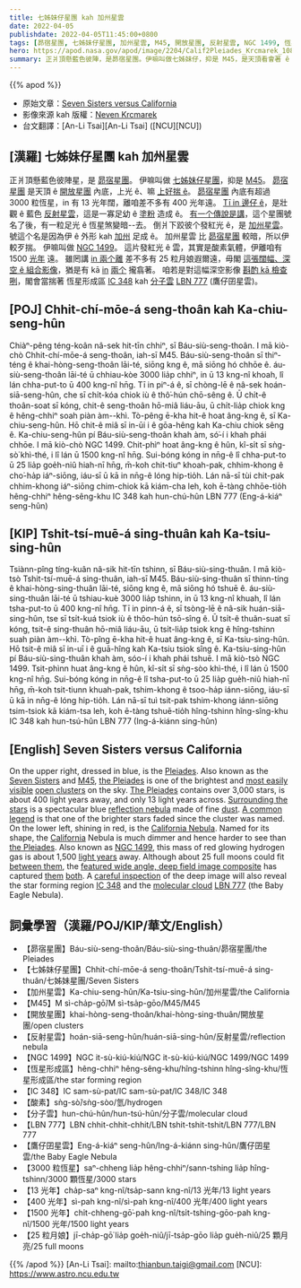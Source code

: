 ```yaml
---
title: 七姊妹仔星團 kah 加州星雲
date: 2022-04-05
publishdate: 2022-04-05T11:45:00+0800
tags: [昴宿星團, 七姊妹仔星團, 加州星雲, M45, 開放星團, 反射星雲, NGC 1499, 恆星形成區, IC 348, 分子雲, LBN 777, 鷹仔囝星雲, 酸素]
hero: https://apod.nasa.gov/apod/image/2204/Calif2Pleiades_Krcmarek_1080_annotated.jpg
summary: 正爿頂懸藍色彼陣，是昴宿星團。伊嘛叫做七姊妹仔，抑是 M45，是天頂看會著 ê 開放星團 內底上光 ê。
---
```


{{% apod %}}

- 原始文章：[Seven Sisters versus California](https://apod.nasa.gov/apod/ap220405.html)
- 影像來源 kah 版權：[Neven Krcmarek](https://www.astrobin.com/users/NevenKrcmarek/)
- 台文翻譯：[An-Li Tsai][An-Li Tsai] ([NCU][NCU])

## [漢羅] 七姊妹仔星團 kah 加州星雲
正爿頂懸藍色彼陣星，是 [昴宿星團][Pleiades]。
伊嘛叫做 [七姊妹仔星團][Seven Sisters]，抑是 [M45][M45]。
[昴宿星團][the Pleiades] 是天頂 ê [開放星團][open clusters] 內底，上光 ê、嘛 [上好揣 ê][most easily visible]。
[昴宿星團][The Pleiades] 內底有超過 3000 粒恆星，in 有 13 光年闊，離咱差不多有 400 光年遠。
[Tī in 邊仔 ê][Surrounding the stars]，是壯觀 ê 藍色 [反射星雲][reflection nebula]，這是一寡足幼 ê [塗粉][dust] 造成 ê。
[有一个傳說是講][A common legend]，這个星團號名了後，有一粒足光 ê 恆星煞變暗--去。
倒爿下跤彼个發紅光 ê，是 [加州星雲][California Nebula]。
號這个名是因為伊 ê 外形 kah [加州][California] 足成 ê。
加州星雲 比 [昴宿星團][the Pleiades] 較暗，所以伊較歹揣。
伊嘛叫做 [NGC 1499][NGC 1499]。
這片發紅光 ê 雲，其實是酸素氣體，伊離咱有 1500 [光年][light years] 遠。
雖罔講 [in 兩个離][between them] 差不多有 25 粒月娘遐爾遠，毋閣 [這張闊幅、深空 ê 組合影像][featured wide angle, deep field image composite]，猶是有 kā [in][them] [兩个][both] 攏翕著。
咱若是對這幅深空影像 [斟酌 kā 檢查咧][careful inspection]，閣會當揣著 恆星形成區 [IC 348][IC 348] kah [分子雲][molecular cloud] [LBN 777][LBN 777] (鷹仔囝星雲)。



## [POJ] Chhit-chí-mōe-á seng-thoân kah Ka-chiu-seng-hûn
Chiàⁿ-pêng téng-koân nâ-sek hit-tīn chhiⁿ, sī Báu-siù-seng-thoân.
I mā kiò-chò Chhit-chí-mōe-á seng-thoân, iah-sī M45.
Báu-siù-seng-thoân sī thiⁿ-téng ê khai-hòng-seng-thoân lāi-té, siōng kng ê, mā siōng hó chhōe ê.
áu-siù-seng-thoân lāi-té ū chhiau-kòe 3000 lia̍p chhiⁿ, in ū 13 kng-nî khoah, lî lán chha-put-to ū 400 kng-nî hn̄g.
Tī in piⁿ-á ê, sī chòng-lē ê nâ-sek hoán-siā-seng-hûn, che sī chi̍t-kóa chiok iù ê thô͘-hún chō-sêng ê.
Ū chi̍t-ê thoân-soat sī kóng, chit-ê seng-thoân hō-miâ liáu-āu, ū chi̍t-lia̍p chiok kng ê hêng-chhiⁿ soah piàn àm--khì.
Tò-pêng ē-kha hit-ê hoat âng-kng ê, sī Ka-chiu-seng-hûn.
Hō chit-ê miâ sī in-ūi i ê gōa-hêng kah Ka-chiu chiok sêng ê.
Ka-chiu-seng-hûn pí Báu-siù-seng-thoân khah àm, só͘-í i khah phái chhōe.
I mā kiò-chò NGC 1499.
Chit-phìⁿ hoat âng-kng ê hûn, kî-si̍t sī sǹg-sò͘ khì-thé, i lî lán ū 1500 kng-nî hn̄g.
Sui-bóng kóng in nn̄g-ê lî chha-put-to ū 25 lia̍p goe̍h-niû hiah-nī hn̄g, m̄-koh chit-tiuⁿ khoah-pak, chhim-khong ê cho͘-ha̍p iáⁿ-siōng, iáu-sī ū kā in nn̄g-ê lóng hip-tio̍h.
Lán nā-sī tùi chit-pak chhim-khong iáⁿ-siōng chim-chiok kā kiám-cha leh, koh ē-tàng chhōe-tio̍h hêng-chhiⁿ hêng-sêng-khu  IC 348 kah hun-chú-hûn LBN 777 (Eng-á-kiáⁿ seng-hûn)

## [KIP] Tshit-tsí-muē-á sing-thuân kah Ka-tsiu-sing-hûn
Tsiànn-pîng tíng-kuân nâ-sik hit-tīn tshinn, sī Báu-siù-sing-thuân.
I mā kiò-tsò Tshit-tsí-muē-á sing-thuân, iah-sī M45.
Báu-siù-sing-thuân sī thinn-tíng ê khai-hòng-sing-thuân lāi-té, siōng kng ê, mā siōng hó tshuē ê.
áu-siù-sing-thuân lāi-té ū tshiau-kuè 3000 lia̍p tshinn, in ū 13 kng-nî khuah, lî lán tsha-put-to ū 400 kng-nî hn̄g.
Tī in pinn-á ê, sī tsòng-lē ê nâ-sik huán-siā-sing-hûn, tse sī tsi̍t-kuá tsiok iù ê thôo-hún tsō-sîng ê.
Ū tsi̍t-ê thuân-suat sī kóng, tsit-ê sing-thuân hō-miâ liáu-āu, ū tsi̍t-lia̍p tsiok kng ê hîng-tshinn suah piàn àm--khì.
Tò-pîng ē-kha hit-ê huat âng-kng ê, sī Ka-tsiu-sing-hûn.
Hō tsit-ê miâ sī in-uī i ê guā-hîng kah Ka-tsiu tsiok sîng ê.
Ka-tsiu-sing-hûn pí Báu-siù-sing-thuân khah àm, sóo-í i khah phái tshuē.
I mā kiò-tsò NGC 1499.
Tsit-phìnn huat âng-kng ê hûn, kî-si̍t sī sǹg-sòo khì-thé, i lî lán ū 1500 kng-nî hn̄g.
Sui-bóng kóng in nn̄g-ê lî tsha-put-to ū 25 lia̍p gue̍h-niû hiah-nī hn̄g, m̄-koh tsit-tiunn khuah-pak, tshim-khong ê tsoo-ha̍p iánn-siōng, iáu-sī ū kā in nn̄g-ê lóng hip-tio̍h.
Lán nā-sī tuì tsit-pak tshim-khong iánn-siōng tsim-tsiok kā kiám-tsa leh, koh ē-tàng tshuē-tio̍h hîng-tshinn hîng-sîng-khu  IC 348 kah hun-tsú-hûn LBN 777 (Ing-á-kiánn sing-hûn)

## [English] Seven Sisters versus California
On the upper right, dressed in blue, is the [Pleiades][Pleiades].
Also known as the [Seven Sisters][Seven Sisters] and [M45][M45], [the Pleiades][the Pleiades e] is one of the brightest and [most easily visible][most easily visible] [open clusters][open clusters] on the sky.
[The Pleiades][The Pleiades] contains over 3,000 stars, is about 400 light years away, and only 13 light years across.
[Surrounding the stars][Surrounding the stars] is a spectacular blue [reflection nebula][reflection nebula] made of fine [dust][dust].
[A common legend][A common legend] is that one of the brighter stars faded since the cluster was named.
On the lower left, shining in red, is the [California Nebula][California Nebula].
Named for its shape, the [California][California] Nebula is much dimmer and hence harder to see than [the Pleiades][the Pleiades].
Also known as [NGC 1499][NGC 1499], this mass of red glowing hydrogen gas is about 1,500 [light years][light years] away.
Although about 25 full moons could fit [between them][between them], the [featured wide angle, deep field image composite][featured wide angle, deep field image composite] has captured [them][them] [both][both].
A [careful inspection][careful inspection] of the deep image will also reveal the star forming region [IC 348][IC 348] and the [molecular cloud][molecular cloud] [LBN 777][LBN 777] (the Baby Eagle Nebula).

## 詞彙學習（漢羅/POJ/KIP/華文/English）
- 【昴宿星團】Báu-siù-seng-thoân/Báu-siù-sing-thuân/昴宿星團/the Pleiades
- 【七姊妹仔星團】Chhit-chí-mōe-á seng-thoân/Tshit-tsí-muē-á sing-thuân/七姊妹星團/Seven Sisters
- 【加州星雲】Ka-chiu-seng-hûn/Ka-tsiu-sing-hûn/加州星雲/the California
- 【M45】M sì-cha̍p-gō͘/M sì-tsa̍p-gōo/M45/M45
- 【開放星團】khai-hòng-seng-thoân/khai-hòng-sing-thuân/開放星團/open clusters
- 【反射星雲】hoán-siā-seng-hûn/huán-siā-sing-hûn/反射星雲/reflection nebula
- 【NGC 1499】NGC it-sù-kiú-kiú/NGC it-sù-kiú-kiú/NGC 1499/NGC 1499
- 【恆星形成區】hêng-chhiⁿ hêng-sêng-khu/hîng-tshinn hîng-sîng-khu/恆星形成區/the star forming region
- 【IC 348】IC sam-sù-pat/IC sam-sù-pat/IC 348/IC 348
- 【酸素】sǹg-sò͘/sǹg-sòo/氫/hydrogen
- 【分子雲】hun-chú-hûn/hun-tsú-hûn/分子雲/molecular cloud
- 【LBN 777】LBN chhit-chhit-chhit/LBN tshit-tshit-tshit/LBN 777/LBN 777
- 【鷹仔囝星雲】Eng-á-kiáⁿ seng-hûn/Ing-á-kiánn sing-hûn/鷹仔囝星雲/the Baby Eagle Nebula
- 【3000 粒恆星】saⁿ-chheng lia̍p hêng-chhiⁿ/sann-tshing lia̍p hîng-tshinn/3000 顆恆星/3000 stars
- 【13 光年】cha̍p-saⁿ kng-nî/tsa̍p-sann kng-nî/13 光年/13 light years
- 【400 光年】sì-pah kng-nî/sì-pah kng-nî/400 光年/400 light years
- 【1500 光年】chi̍t-chheng-gō͘-pah kng-nî/tsi̍t-tshing-gōo-pah kng-nî/1500 光年/1500 light years
- 【25 粒月娘】jī-cha̍p-gō͘ lia̍p goe̍h-niû/jī-tsa̍p-gōo lia̍p gue̍h-niû/25 顆月亮/25 full moons

{{% /apod %}}
[An-Li Tsai]: mailto:thianbun.taigi@gmail.com
[NCU]: https://www.astro.ncu.edu.tw

[copyright]: https://apod.nasa.gov/apod/fap/lib/about_apod.html#srapply

[Pleiades]:https://apod.nasa.gov/apod/ap950620.html
[Seven Sisters]:https://www.naic.edu/~gibson/pleiades/pleiades_myth.html
[M45]:https://en.wikipedia.org/wiki/Pleiades
[the Pleiades e]:https://apod.nasa.gov/apod/ap211124.html
[the Pleiades t]:https://apod.tw/daily/20211124/
[most easily visible]:https://apod.nasa.gov/apod/ap170314.html
[open clusters]:https://apod.nasa.gov/apod/fap/open_clusters.html
[The Pleiades]:https://www.naic.edu/~gibson/pleiades/
[Surrounding the stars]:https://apod.nasa.gov/apod/ap200323.html
[reflection nebula]:https://en.wikipedia.org/wiki/Reflection_nebula
[dust]:https://apod.nasa.gov/apod/fap/lib/glossary.html#dust
[A common legend]:https://arxiv.org/pdf/0810.1592
[California Nebula]:https://apod.nasa.gov/apod/ap060924.html
[California]:https://en.wikipedia.org/wiki/California
[the Pleiades]:https://youtu.be/V0qMKgeVR5M
[NGC 1499]:https://en.wikipedia.org/wiki/California_Nebula
[light years]:https://chandra.harvard.edu/photo/cosmic_distance.html
[between them]:https://apod.nasa.gov/apod/ap090411.html
[featured wide angle, deep field image composite]:https://www.astrobin.com/id3tq9/
[them]:https://apod.nasa.gov/apod/ap960618.html
[both]:https://apod.nasa.gov/apod/ap090212.html
[careful inspection]:https://i.dailymail.co.uk/1s/2022/03/30/20/56019439-10669595-This_adorable_tiny_kitten_who_is_entranced_by_the_computer_scree-m-73_1648669189326.jpg
[IC 348]:https://apod.nasa.gov/apod/ap151010.html
[molecular cloud]:https://en.wikipedia.org/wiki/Molecular_cloud
[LBN 777]:https://noirlab.edu/public/images/noao-lbn777/
